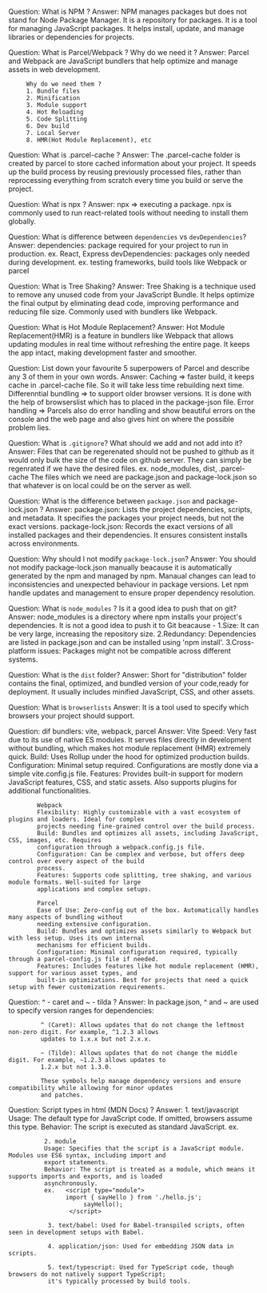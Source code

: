 Question: What is NPM ?
Answer: NPM manages packages but does not stand for Node Package Manager.
        It is a repository for packages.
        It is a tool for managing JavaScript packages. It helps install,
        update, and manage libraries or dependencies for projects.


Question: What is Parcel/Webpack ? Why do we need it ?
Answer:  Parcel and Webpack are JavaScript bundlers that help optimize and
         manage assets in web development.

         Why do we need them ?
         1. Bundle files
         2. Minification
         3. Module support
         4. Hot Reloading
         5. Code Splitting
         6. Dev build
         7. Local Server
         8. HMR(Hot Module Replacement), etc


Question: What is .parcel-cache ?
Answer:   The .parcel-cache folder is created by parcel to store cached information 
          about your project. It speeds up the build process by reusing previously 
          processed files, rather than reprocessing everything from scratch every time
          you build or serve the project.


Question: What is npx ?
Answer: npx => executing a package. npx is commonly used to run react-related tools
        without needing to install them globally.


Question:  What is difference between `dependencies` vs `devDependencies`?
Answer: dependencies: package required for your project to run in production.
        ex. React, Express
        devDependencies: packages only needed during development.
        ex. testing frameworks, build tools like Webpack or parcel


Question:  What is Tree Shaking? 
Answer:    Tree Shaking is a technique used to remove any unused code from your JavaScript
           Bundle. It helps optimize the final output by eliminating dead code, improving 
           performance and reducing file size. Commonly used with bundlers  like Webpack.


Question:  What is Hot Module Replacement? 
Answer:    Hot Module Replacement(HMR) is a feature in bundlers like Webpack that allows updating modules
           in real time without refreshing the entire page. It keeps the app intact, making development
           faster and smoother.


Question:  List down your favourite 5 superpowers of Parcel and describe any 3 of them in your 
           own words. 
Answer:    Caching => faster build, it keeps cache in .parcel-cache file. So it will take less time
           rebuilding next time.
           Differenntial bundling => to support older browser versions. It is done with the help of
           browserslist which has to placed in the package-json file.
           Error handling => Parcels also do error handling and show beautiful errors on the console
           and the web page and also gives hint on where the possible problem lies.


Question:  What is `.gitignore`? What should we add and not add into it? 
Answer:    Files that can be regerenated should not be pushed to github as it would only bulk the size
           of the code on github server. They can simply be regenrated if we have the desired files.
           ex. node_modules, dist, .parcel-cache 
           The files which we need are  package.json and package-lock.json so that whatever is on local
           could be on the server as well.


Question:  What is the difference between `package.json` and package-lock.json ?
Answer:    package.json: Lists the project dependencies, scripts, and metadata. It specifies the packages
           your project needs, but not the exact versions.
           package-lock.json: Records the exact versions of all installed packages and their dependencies.
           It ensures consistent installs across environments.


Question:  Why should I not modify `package-lock.json`? 
Answer:    You should not modify package-lock.json manually beacause it is automatically generated by the 
           npm and managed by npm. Manaual changes can lead to inconsistencies and unexpected behaviour 
           in package versions. Let npm handle updates and management to ensure proper dependency
           resolution.


Question:  What is `node_modules` ? Is it a good idea to push that on git?
Answer:    node_modules is a directory where npm installs your project's dependencies.
           It is not a good idea to push it to Git beacause - 
           1.Size: It can be very large, increasing the repository size.
           2.Redundancy: Dependencies are listed in package.json and can be installed using 'npm install'.
           3.Cross-platform issues: Packages might not be compatible across different systems.


Question:  What is the `dist` folder?
Answer:    Short for "distribution" folder contains the final, optimized, and bundled version of your
           code,ready for deployment. It usually includes minified JavaScript, CSS, and other assets.


Question:  What is `browserlists`
Answer:    It is a tool used to specify which browsers your project should support.

Question:   dif bundlers: vite, webpack, parcel
Answer:     Vite
            Speed: Very fast due to its use of native ES modules. It serves files directly in development
            without bundling, which makes hot module replacement (HMR) extremely quick.
            Build: Uses Rollup under the hood for optimized production builds.
            Configuration: Minimal setup required. Configurations are mostly done via a simple
            vite.config.js file.
            Features: Provides built-in support for modern JavaScript features, CSS, and static assets.
            Also supports plugins for additional functionalities.

            Webpack
            Flexibility: Highly customizable with a vast ecosystem of plugins and loaders. Ideal for complex
            projects needing fine-grained control over the build process.
            Build: Bundles and optimizes all assets, including JavaScript, CSS, images, etc. Requires
            configuration through a webpack.config.js file.
            Configuration: Can be complex and verbose, but offers deep control over every aspect of the build
            process.
            Features: Supports code splitting, tree shaking, and various module formats. Well-suited for large
            applications and complex setups.

            Parcel
            Ease of Use: Zero-config out of the box. Automatically handles many aspects of bundling without
            needing extensive configuration.
            Build: Bundles and optimizes assets similarly to Webpack but with less setup. Uses its own internal
            mechanisms for efficient builds.
            Configuration: Minimal configuration required, typically through a parcel-config.js file if needed.
            Features: Includes features like hot module replacement (HMR), support for various asset types, and
            built-in optimizations. Best for projects that need a quick setup with fewer customization requirements.


Question:    ^ - caret and ~ - tilda ?
Answer:      In package.json, ^ and ~ are used to specify version ranges for dependencies:

             ^ (Caret): Allows updates that do not change the leftmost non-zero digit. For example, ^1.2.3 allows
             updates to 1.x.x but not 2.x.x.

             ~ (Tilde): Allows updates that do not change the middle digit. For example, ~1.2.3 allows updates to
             1.2.x but not 1.3.0.

             These symbols help manage dependency versions and ensure compatibility while allowing for minor updates
             and patches.


Question:    Script types in html (MDN Docs) ?
Answer:      1. text/javascript
             Usage: The default type for JavaScript code. If omitted, browsers assume this type.
             Behavior: The script is executed as standard JavaScript.
             ex. <script type="text/javascript">
                 console.log('Hello, World!');
                 </script>

              2. module
              Usage: Specifies that the script is a JavaScript module. Modules use ES6 syntax, including import and 
              export statements.
              Behavior: The script is treated as a module, which means it supports imports and exports, and is loaded 
              asynchronously. 
              ex.   <script type="module">
                    import { sayHello } from './hello.js';
                         sayHello();
                     </script>

               3. text/babel: Used for Babel-transpiled scripts, often seen in development setups with Babel.

               4. application/json: Used for embedding JSON data in scripts.

               5. text/typescript: Used for TypeScript code, though browsers do not natively support TypeScript; 
               it's typically processed by build tools.
               

